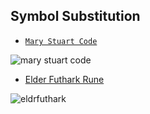 ## Symbol Substitution

- [`Mary Stuart Code`](https://www.dcode.fr/mary-stuart-code#:~:text=Tool%20to%20decrypt%2Fencrypt%20according,by%20the%20Queen%20of%20Scots.)
  
![mary stuart code](https://github.com/ByamB4/Common-CTF-Challenges/blob/master/Cryptography/Substitution%20cipher/assets/img/Mary%20Stuart%20Code.png)

- [Elder Futhark Rune](https://www.dcode.fr/elder-futhark)

![eldrfuthark](https://github.com/ByamB4/Common-CTF-Challenges/blob/master/Cryptography/Substitution%20cipher/assets/img/eldrfuthark.gif)
